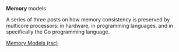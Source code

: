 **Memory** models

A series of three posts on how memory consistency is preserved by multicore processors: in hardware, in programming languages, and in specifically the Go programming language.

[Memory Models (rsc)](https://research.swtch.com/mm)